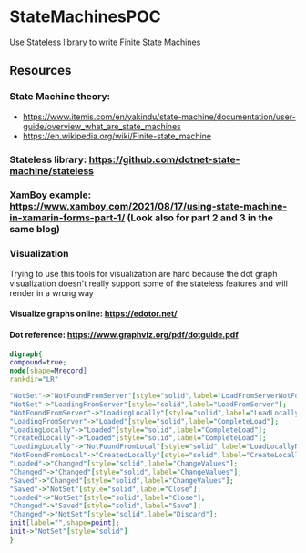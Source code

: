 # StateMachinesPOC
 Use Stateless library to write Finite State Machines

## Resources
### State Machine theory:
- https://www.itemis.com/en/yakindu/state-machine/documentation/user-guide/overview_what_are_state_machines
- https://en.wikipedia.org/wiki/Finite-state_machine
### Stateless library: https://github.com/dotnet-state-machine/stateless
### XamBoy example: https://www.xamboy.com/2021/08/17/using-state-machine-in-xamarin-forms-part-1/ (Look also for part 2 and 3 in the same blog)

### Visualization
Trying to use this tools for visualization are hard because the dot graph visualization doesn't really support some of the stateless features and will render in a wrong way
#### Visualize graphs online: https://edotor.net/
#### Dot reference: https://www.graphviz.org/pdf/dotguide.pdf
```dot
digraph{
compound=true;
node[shape=Mrecord]
rankdir="LR"

"NotSet"->"NotFoundFromServer"[style="solid",label="LoadFromServerNotFound"];
"NotSet"->"LoadingFromServer"[style="solid",label="LoadFromServer"];
"NotFoundFromServer"->"LoadingLocally"[style="solid",label="LoadLocally"];
"LoadingFromServer"->"Loaded"[style="solid",label="CompleteLoad"];
"LoadingLocally"->"Loaded"[style="solid",label="CompleteLoad"];
"CreatedLocally"->"Loaded"[style="solid",label="CompleteLoad"];
"LoadingLocally"->"NotFoundFromLocal"[style="solid",label="LoadLocallyNotFound"];
"NotFoundFromLocal"->"CreatedLocally"[style="solid",label="CreateLocally"];
"Loaded"->"Changed"[style="solid",label="ChangeValues"];
"Changed"->"Changed"[style="solid",label="ChangeValues"];
"Saved"->"Changed"[style="solid",label="ChangeValues"];
"Saved"->"NotSet"[style="solid",label="Close"];
"Loaded"->"NotSet"[style="solid",label="Close"];
"Changed"->"Saved"[style="solid",label="Save"];
"Changed"->"NotSet"[style="solid",label="Discard"];
init[label="",shape=point];
init->"NotSet"[style="solid"]
}
```